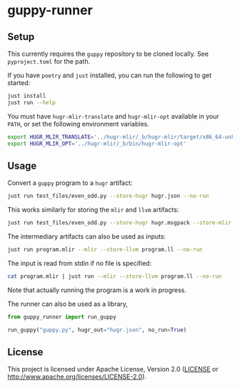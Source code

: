 guppy-runner
============

## Setup

This currently requires the `guppy` repository to be cloned locally. See `pyproject.toml` for the path.

If you have `poetry` and `just` installed, you can run the following to get started:

```bash
just install
just run --help
```

You must have `hugr-mlir-translate` and `hugr-mlir-opt` available in your `PATH`,
or set the following environment variables.

```bash
export HUGR_MLIR_TRANSLATE='../hugr-mlir/_b/hugr-mlir/target/x86_64-unknown-linux-gnu/debug/hugr-mlir-translate'
export HUGR_MLIR_OPT='../hugr-mlir/_b/bin/hugr-mlir-opt'
```

## Usage

Convert a `guppy` program to a `hugr` artifact:

```bash
just run test_files/even_odd.py --store-hugr hugr.json --no-run
```

This works similarly for storing the `mlir` and `llvm` artifacts:

```bash
just run test_files/even_odd.py --store-hugr hugr.msgpack --store-mlir program.mlir --store-llvm program.ll --no-run
```

The intermediary artifacts can also be used as inputs:

```bash
just run program.mlir --mlir --store-llvm program.ll --no-run
```

The input is read from stdin if no file is specified:

```bash
cat program.mlir | just run --mlir --store-llvm program.ll --no-run
```

Note that actually running the program is a work in progress.

The runner can also be used as a library,
```python
from guppy_runner import run_guppy

run_guppy("guppy.py", hugr_out="hugr.json", no_run=True)
```

## License

This project is licensed under Apache License, Version 2.0 ([LICENSE][] or http://www.apache.org/licenses/LICENSE-2.0).

  [LICENSE]: ./LICENSE

